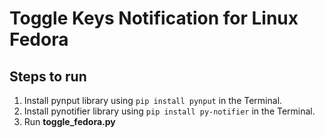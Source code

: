 # Toggle Keys Notification for Linux Fedora
   
## Steps to run
1. Install pynput library using ```pip install pynput``` in the Terminal.
2. Install pynotifier library using ```pip install py-notifier``` in the Terminal.
2. Run **toggle_fedora.py**
